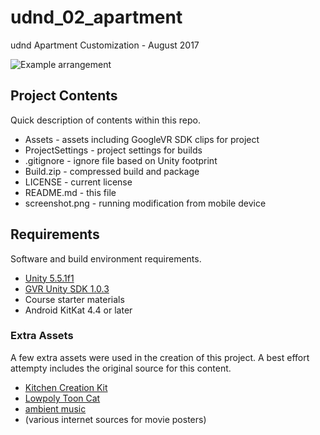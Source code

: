 # udnd_02_apartment
udnd Apartment Customization - August 2017


![Example arrangement](screenshot.png "Example arrangement of apartment")

## Project Contents
Quick description of contents within this repo.

* Assets - assets including GoogleVR SDK clips for project
* ProjectSettings - project settings for builds
* .gitignore - ignore file based on Unity footprint
* Build.zip - compressed build and package
* LICENSE - current license
* README.md - this file
* screenshot.png - running modification from mobile device

## Requirements
Software and build environment requirements.

* [Unity 5.5.1f1](https://unity3d.com/get-unity/download/archive)
* [GVR Unity SDK 1.0.3](https://github.com/googlevr/gvr-unity-sdk/releases/tag/v1.0.3)
* Course starter materials
* Android KitKat 4.4 or later

### Extra Assets
A few extra assets were used in the creation of this project.  A best effort attempty includes the original source for this content.

* [Kitchen Creation Kit](https://www.assetstore.unity3d.com/en/#!/content/2854)
* [Lowpoly Toon Cat](https://www.assetstore.unity3d.com/en/#!/content/66083)
* [ambient music](https://soundcloud.com/kait-con-botas/3-hours-relaxing-music-yoga-background-meditation-spa-massage-sleep-study1)
* (various internet sources for movie posters)

